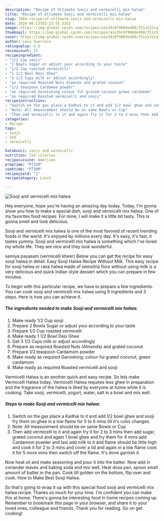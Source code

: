 ```yaml
---
description: "Recipe of Ultimate Sooji and vermicelli mix halwa"
title: "Recipe of Ultimate Sooji and vermicelli mix halwa"
slug: 7664-recipe-of-ultimate-sooji-and-vermicelli-mix-halwa
date: 2020-06-23T03:23:55.535Z
image: https://img-global.cpcdn.com/recipes/a1e39c0f900de408/751x532cq70/sooji-and-vermicelli-mix-halwa-recipe-main-photo.jpg
thumbnail: https://img-global.cpcdn.com/recipes/a1e39c0f900de408/751x532cq70/sooji-and-vermicelli-mix-halwa-recipe-main-photo.jpg
cover: https://img-global.cpcdn.com/recipes/a1e39c0f900de408/751x532cq70/sooji-and-vermicelli-mix-halwa-recipe-main-photo.jpg
author: Lena Guerrero
ratingvalue: 4.6
reviewcount: 13
recipeingredient:
- "1/2 Cup sooji"
- "2 Bowls Sugar or adjust your according to your taste"
- "1/2 Cup roasted vermicelli"
- "1 1/2 Bowl Desi Ghee"
- "3 1/2 Cups milk or adjust accordingly"
- "as required Roasted Nuts Almonds and grated coconut"
- "1/2 teaspoon Cardamom powder"
- "as required Garnishing colour ful grated coconut green cardamom"
- "as required Roasted vermicelli and sooji"
recipeinstructions:
- "Switch on the gas place a Kadhai to it and add 1/2 bowl ghee and sooji fry them on ghee in a low flame for 5 to 6 mins till it&#39;s color changes."
- "Note: All measurement should be on same Bowls or Cup"
- "Then add vermicelli to it and again fry it for 2 to 3 mins then add sugar, grated coconut and again 1 bowl ghee and fry them for 4 mins add Cardamom powder and last add milk to it and flame should be little high and cook it for 2 to 3 mins and cover a lid and again in a low flame cook it for 5 more mins then switch off the flame. It&#39;s done garnish it."
categories:
- Recipe
tags:
- sooji
- and
- vermicelli

katakunci: sooji and vermicelli 
nutrition: 254 calories
recipecuisine: American
preptime: "PT32M"
cooktime: "PT38M"
recipeyield: "1"
recipecategory: Lunch

---
```



![Sooji and vermicelli mix halwa](https://img-global.cpcdn.com/recipes/a1e39c0f900de408/751x532cq70/sooji-and-vermicelli-mix-halwa-recipe-main-photo.jpg)

Hey everyone, hope you're having an amazing day today. Today, I'm gonna show you how to make a special dish, sooji and vermicelli mix halwa. One of my favorites food recipes. For mine, I will make it a little bit tasty. This is gonna smell and look delicious.

Sooji and vermicelli mix halwa is one of the most favored of recent trending foods in the world. It's enjoyed by millions every day. It's easy, it's fast, it tastes yummy. Sooji and vermicelli mix halwa is something which I've loved my whole life. They are nice and they look wonderful.

semiya payasam (vermicelli kheer) Below you can get the recipe for easy sooji halwa in detail. Easy Sooji Halwa Recipe Without Milk. This easy recipe for sooji halwa or rava halwa made of semolina flour without using milk is a very delicious and quick Indian style dessert which you can prepare in few minutes.


To begin with this particular recipe, we have to prepare a few ingredients. You can cook sooji and vermicelli mix halwa using 9 ingredients and 3 steps. Here is how you can achieve it.

<!--inarticleads1-->

##### The ingredients needed to make Sooji and vermicelli mix halwa:

1. Make ready 1/2 Cup sooji
1. Prepare 2 Bowls Sugar or adjust your according to your taste
1. Prepare 1/2 Cup roasted vermicelli
1. Make ready 1 1/2 Bowl Desi Ghee
1. Get 3 1/2 Cups milk or adjust accordingly
1. Prepare as required Roasted Nuts (Almonds) and grated coconut
1. Prepare 1/2 teaspoon Cardamom powder
1. Make ready as required Garnishing: colour ful grated coconut, green cardamom
1. Make ready as required Roasted vermicelli and sooji


Vermicelli Halwa is an another quick and easy recipe. So lets make Vermicelli Halwa today. Vermicelli Halwa requires less ghee in preparation and the fragrance of the halwa is liked by everyone at home while it is cooking. Take sooji, vermicelli, yogurt, water, salt in a bowl and mix well. 

<!--inarticleads2-->

##### Steps to make Sooji and vermicelli mix halwa:

1. Switch on the gas place a Kadhai to it and add 1/2 bowl ghee and sooji fry them on ghee in a low flame for 5 to 6 mins till it&#39;s color changes.
1. Note: All measurement should be on same Bowls or Cup
1. Then add vermicelli to it and again fry it for 2 to 3 mins then add sugar, grated coconut and again 1 bowl ghee and fry them for 4 mins add Cardamom powder and last add milk to it and flame should be little high and cook it for 2 to 3 mins and cover a lid and again in a low flame cook it for 5 more mins then switch off the flame. It&#39;s done garnish it.


Now heat oil and make seasoning and pour it into the batter. Now add in coriander leaves and baking soda and mix well. Heat dosa pan, spoon small amount of batter in the pan. Cook till golden on the bottom, flip over and cook. How to Make Best Sooji Halwa. 

So that's going to wrap it up with this special food sooji and vermicelli mix halwa recipe. Thanks so much for your time. I'm confident you can make this at home. There's gonna be interesting food in home recipes coming up. Remember to bookmark this page in your browser, and share it to your loved ones, colleague and friends. Thank you for reading. Go on get cooking!
